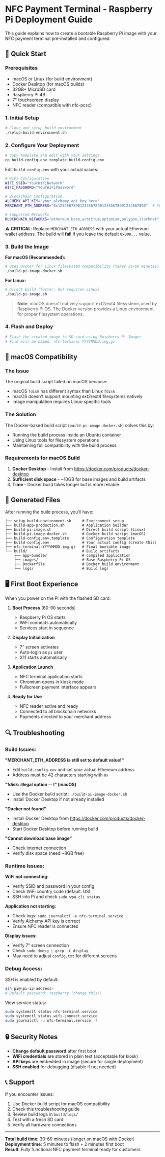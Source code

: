# NFC Payment Terminal - Raspberry Pi Deployment Guide

This guide explains how to create a bootable Raspberry Pi image with your NFC payment terminal pre-installed and configured.

## 🚀 Quick Start

### Prerequisites
- macOS or Linux (for build environment)
- Docker Desktop (for macOS builds)
- 32GB+ MicroSD card
- Raspberry Pi 4B
- 7" touchscreen display
- NFC reader (compatible with nfc-pcsc)

### 1. Initial Setup
```bash
# Clone and setup build environment
./setup-build-environment.sh
```

### 2. Configure Your Deployment
```bash
# Copy template and edit with your settings
cp build-config.env.template build-config.env
```

Edit `build-config.env` with your actual values:
```bash
# WiFi Configuration
WIFI_SSID="YourWiFiNetwork"
WIFI_PASSWORD="YourWiFiPassword"

# Blockchain Configuration  
ALCHEMY_API_KEY="your_alchemy_api_key_here"
MERCHANT_ETH_ADDRESS="0x1234567890123456789012345678901234567890"  # YOUR ACTUAL ADDRESS

# Supported Networks
BLOCKCHAIN_NETWORKS="ethereum,base,arbitrum,optimism,polygon,starknet"
```

⚠️ **CRITICAL**: Replace `MERCHANT_ETH_ADDRESS` with your actual Ethereum wallet address. The build will **fail** if you leave the default `0x000...` value.

### 3. Build the Image

**For macOS (Recommended):**
```bash
# Uses Docker for Linux filesystem compatibility (takes 30-60 minutes)
./build-pi-image-docker.sh
```

**For Linux:**
```bash
# Direct build (faster, but requires Linux)
./build-pi-image.sh
```

> **Note**: macOS doesn't natively support ext2/ext4 filesystems used by Raspberry Pi OS. The Docker version provides a Linux environment for proper filesystem operations.

### 4. Flash and Deploy
```bash
# Flash the created image to SD card using Raspberry Pi Imager
# File will be named: nfc-terminal-YYYYMMDD.img.gz
```

## 🔧 macOS Compatibility

### The Issue
The original build script failed on macOS because:
- macOS `fdisk` has different syntax than Linux `fdisk`
- macOS doesn't support mounting ext2/ext4 filesystems natively
- Image manipulation requires Linux-specific tools

### The Solution
The Docker-based build script (`build-pi-image-docker.sh`) solves this by:
- Running the build process inside an Ubuntu container
- Using Linux tools for filesystem operations
- Maintaining full compatibility with the build process

### Requirements for macOS Build
1. **Docker Desktop** - Install from https://docker.com/products/docker-desktop
2. **Sufficient disk space** - ~10GB for base images and build artifacts
3. **Time** - Docker build takes longer but is more reliable

## 📁 Generated Files

After running the build process, you'll have:

```
├── setup-build-environment.sh     # Environment setup
├── build-app-production.sh        # Application builder  
├── build-pi-image.sh              # Direct build script (Linux)
├── build-pi-image-docker.sh       # Docker build script (macOS)
├── build-config.env.template      # Configuration template
├── build-config.env               # Your actual config (create this)
├── nfc-terminal-YYYYMMDD.img.gz   # Final bootable image
└── build/                         # Build artifacts
    ├── app-bundle/                # Compiled application
    ├── images/                    # Base Raspberry Pi OS
    ├── Dockerfile                 # Docker build environment
    └── logs/                      # Build logs
```

## 🖥️ First Boot Experience

When you power on the Pi with the flashed SD card:

1. **Boot Process** (60-90 seconds)
   - Raspberry Pi OS starts
   - WiFi connects automatically
   - Services start in sequence

2. **Display Initialization**
   - 7" screen activates
   - Auto-login as `pi` user
   - X11 starts automatically

3. **Application Launch**
   - NFC terminal application starts
   - Chromium opens in kiosk mode
   - Fullscreen payment interface appears

4. **Ready for Use**
   - NFC reader active and ready
   - Connected to all blockchain networks
   - Payments directed to your merchant address

## 🔍 Troubleshooting

### Build Issues:

**"MERCHANT_ETH_ADDRESS is still set to default value!"**
- Edit `build-config.env` and set your actual Ethereum address
- Address must be 42 characters starting with `0x`

**"fdisk: illegal option -- l" (macOS)**
- Use the Docker build script: `./build-pi-image-docker.sh`
- Install Docker Desktop if not already installed

**"Docker not found"**
- Install Docker Desktop from https://docker.com/products/docker-desktop
- Start Docker Desktop before running build

**"Cannot download base image"**
- Check internet connection
- Verify disk space (need ~8GB free)

### Runtime Issues:

**WiFi not connecting:**
- Verify SSID and password in your config
- Check WiFi country code (default: US)
- SSH into Pi and check `sudo wpa_cli status`

**Application not starting:**
- Check logs: `sudo journalctl -u nfc-terminal.service`
- Verify Alchemy API key is correct
- Ensure NFC reader is connected

**Display issues:**
- Verify 7" screen connection
- Check `sudo dmesg | grep -i display`
- May need to adjust `config.txt` for different screens

### Debug Access:

SSH is enabled by default:
```bash
ssh pi@<pi-ip-address>
# Default password: raspberry (change this!)
```

View service status:
```bash
sudo systemctl status nfc-terminal.service
sudo systemctl status wifi-connect.service
sudo journalctl -u nfc-terminal.service -f
```

## 🔒 Security Notes

- **Change default password** after first boot
- **WiFi credentials** are stored in plain text (acceptable for kiosk)
- **API keys** are embedded in image (secure for single deployment)
- **SSH enabled** for debugging (disable if not needed)

## 📞 Support

If you encounter issues:

1. Use Docker build script for macOS compatibility
2. Check this troubleshooting guide
3. Review build logs in `build/logs/`
4. Test with a fresh SD card
5. Verify all hardware connections

---

**Total build time**: 30-60 minutes (longer on macOS with Docker)  
**Deployment time**: 5 minutes to flash + 2 minutes first boot  
**Result**: Fully functional NFC payment terminal ready for customers 